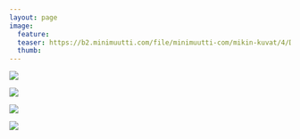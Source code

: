 ```yaml
---
layout: page
image:
  feature:
  teaser: https://b2.minimuutti.com/file/minimuutti-com/mikin-kuvat/4/DS63601-245px.jpg
  thumb:
---
```


![](https://b2.minimuutti.com/file/minimuutti-com/mikin-kuvat/4/DS635981-800px.jpg)

![](https://b2.minimuutti.com/file/minimuutti-com/mikin-kuvat/4/DS636011-800px.jpg)

![](https://b2.minimuutti.com/file/minimuutti-com/mikin-kuvat/4/DS636041-800px.jpg)

![](https://b2.minimuutti.com/file/minimuutti-com/mikin-kuvat/4/DS636051-800px.jpg)
